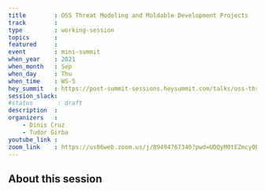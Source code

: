 ```yaml
---
title        : OSS Threat Modeling and Moldable Development Projects
track        :
type         : working-session
topics       :
featured     :
event        : mini-summit
when_year    : 2021
when_month   : Sep
when_day     : Thu
when_time    : WS-5
hey_summit   : https://post-summit-sessions.heysummit.com/talks/oss-threat-modeling-project/
session_slack:
#status       : draft
description  :
organizers   :
    - Dinis Cruz
    - Tudor Girba
youtube_link :
zoom_link    : https://us06web.zoom.us/j/89494767340?pwd=UDQyM0tEZmcyOE02Z1FuWEpGb0F4QT09
---
```


## About this session
